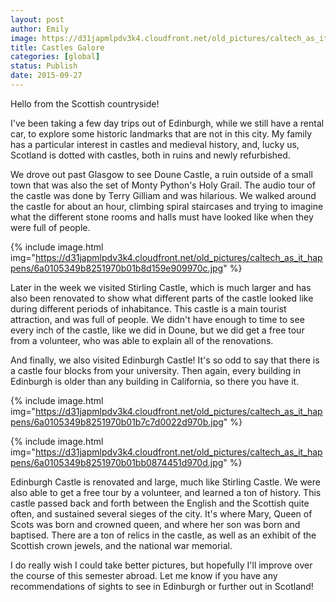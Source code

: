 ```yaml
---
layout: post
author: Emily
image: https://d31japmlpdv3k4.cloudfront.net/old_pictures/caltech_as_it_happens/6a0105349b8251970b01b7c7d001f5970b.jpg
title: Castles Galore 
categories: [global]
status: Publish
date: 2015-09-27
---
```


Hello from the Scottish countryside!

I've been taking a few day trips out of Edinburgh, while we still have a rental car, to explore some historic landmarks that are not in this city. My family has a particular interest in castles and medieval history, and, lucky us, Scotland is dotted with castles, both in ruins and newly refurbished.

We drove out past Glasgow to see Doune Castle, a ruin outside of a small town that was also the set of Monty Python's Holy Grail. The audio tour of the castle was done by Terry Gilliam and was hilarious. We walked around the castle for about an hour, climbing spiral staircases and trying to imagine what the different stone rooms and halls must have looked like when they were full of people.


{% include image.html img="https://d31japmlpdv3k4.cloudfront.net/old_pictures/caltech_as_it_happens/6a0105349b8251970b01b8d159e909970c.jpg" %}

Later in the week we visited Stirling Castle, which is much larger and has also been renovated to show what different parts of the castle looked like during different periods of inhabitance. This castle is a main tourist attraction, and was full of people. We didn't have enough to time to see every inch of the castle, like we did in Doune, but we did get a free tour from a volunteer, who was able to explain all of the renovations.

And finally, we also visited Edinburgh Castle! It's so odd to say that there is a castle four blocks from your university. Then again, every building in Edinburgh is older than any building in California, so there you have it.


{% include image.html img="https://d31japmlpdv3k4.cloudfront.net/old_pictures/caltech_as_it_happens/6a0105349b8251970b01b7c7d0022d970b.jpg" %}


{% include image.html img="https://d31japmlpdv3k4.cloudfront.net/old_pictures/caltech_as_it_happens/6a0105349b8251970b01bb0874451d970d.jpg" %}

Edinburgh Castle is renovated and large, much like Stirling Castle. We were also able to get a free tour by a volunteer, and learned a ton of history. This castle passed back and forth between the English and the Scottish quite often, and sustained several sieges of the city. It's where Mary, Queen of Scots was born and crowned queen, and where her son was born and baptised. There are a ton of relics in the castle, as well as an exhibit of the Scottish crown jewels, and the national war memorial.

I do really wish I could take better pictures, but hopefully I'll improve over the course of this semester abroad. Let me know if you have any recommendations of sights to see in Edinburgh or further out in Scotland!
